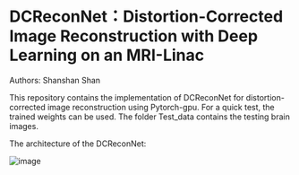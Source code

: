 # DCReconNet：Distortion-Corrected Image Reconstruction with Deep Learning on an MRI-Linac
Authors: Shanshan Shan

This repository contains the implementation of DCReconNet for distortion-corrected image reconstruction using Pytorch-gpu. For a quick test, the trained weights can be used. The folder Test_data contains the testing brain images.

The architecture of the DCReconNet:

![image](https://user-images.githubusercontent.com/87370725/164216321-fdc579fd-5d47-472d-81a6-75dd0cdbb530.png)


